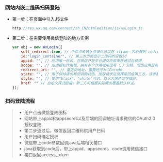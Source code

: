 ### 网站内嵌二维码扫码登陆

+ 第一步：在页面中引入JS文件

    ```js
    http://res.wx.qq.com/connect/zh_CN/htmledition/js/wxLogin.js
    ```

+ 第二步：在需要使用微信登陆的地方实例

    ```js
    var obj = new WxLogin({
        self_redirect:true, // 手机点击确认登录后可以在 iframe 内跳转到 redirect_uri，false：手机点击确认登录后可以在 top window 跳转到 redirect_uri。默认为 false。
        id:"login_container", // 第三方页面显示二维码的容器id
        appid: "", // 应用唯一标识，在微信开放平台提交应用审核通过后获得
        scope: "", // 应用授权作用域，拥有多个作用域用逗号（,）分隔，网页应用目前仅填写snsapi_login即可
        redirect_uri: "", // 重定向地址，需要进行UrlEncode
        state: "", // 用于保持请求和回调的状态，授权请求后原样带回给第三方。该参数可用于防止csrf攻击（跨站请求伪造攻击），建议第三方带上该参数，可设置为简单的随机数加session进行校验
        style: "", // 提供"black"、"white"可选，默认为黑色文字描述。
        href: "" // 自定义样式链接，第三方可根据实际需求覆盖默认样式。
    });
    ```

    

### 扫码登陆流程

> + 用户点击微信登陆图标
> + 网站带上appid和appsecret以及后端的回调地址请求微信的OAuth2.0授权登陆
> + 第二步通过后，微信返回二维码供用户扫码
> + 用户扫码确定授权
> + 微信带上code参数回调java后端相关接口
> + java获取到code后，带上appid、appsecret、code调用微信接口
> + 接口返回access_token